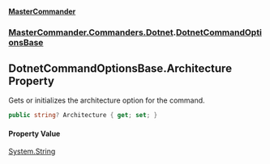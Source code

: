 #### [MasterCommander](MasterCommander.md 'MasterCommander')
### [MasterCommander.Commanders.Dotnet](MasterCommander.Commanders.Dotnet.md 'MasterCommander.Commanders.Dotnet').[DotnetCommandOptionsBase](DotnetCommandOptionsBase.md 'MasterCommander.Commanders.Dotnet.DotnetCommandOptionsBase')

## DotnetCommandOptionsBase.Architecture Property

Gets or initializes the architecture option for the command.

```csharp
public string? Architecture { get; set; }
```

#### Property Value
[System.String](https://docs.microsoft.com/en-us/dotnet/api/System.String 'System.String')